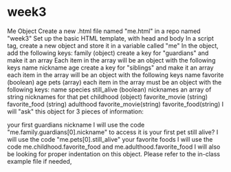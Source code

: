 # week3

Me Object
Create a new .html file named "me.html" in a repo named "week3"
Set up the basic HTML template, with head and body
In a script tag, create a new object and store it in a variable called "me"
In the object, add the following keys:
family (object)
create a key for "guardians" and make it an array
Each item in the array will be an object with the following keys
name
nickname
age
create a key for "siblings" and make it an array
each item in the array will be an object with the following keys
name
favorite (boolean)
age
pets (array)
each item in the array must be an object with the following keys:
name
species
still_alive (boolean)
nicknames
an array of string nicknames for that pet 
childhood (object)
favorite_movie (string)
favorite_food (string)
adulthood
favorite_movie(string)
favorite_food(string)
I will "ask" this object for 3 pieces of information:

your first guardians nickname 
I will use the code "me.family.guardians[0].nickname" to access it
is your first pet still alive?
I will use the code "me.pets[0].still_alive"
your favorite foods
I will use the code me.childhood.favorite_food and me.adulthood.favorite_food
I will also be looking for proper indentation on this object. Please refer to the in-class example file if needed, 

